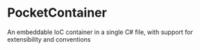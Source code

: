 PocketContainer
===============

An embeddable IoC container in a single C# file, with support for extensibility and conventions
